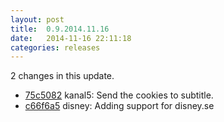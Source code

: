 ```yaml
---
layout: post
title:  0.9.2014.11.16
date:   2014-11-16 22:11:18
categories: releases
---
```


2 changes in this update.

* [75c5082](https://github.com/spaam/svtplay-dl/commit/75c5082) kanal5: Send the cookies to subtitle.
* [c66f6a5](https://github.com/spaam/svtplay-dl/commit/c66f6a5) disney: Adding support for disney.se